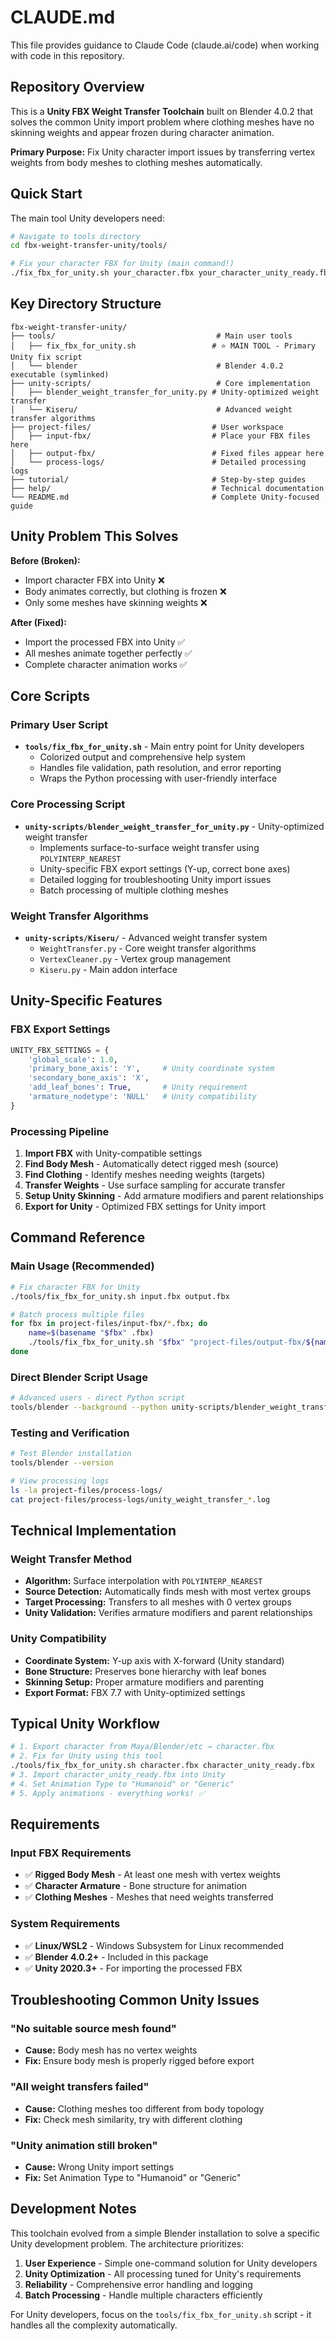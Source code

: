 # CLAUDE.md

This file provides guidance to Claude Code (claude.ai/code) when working with code in this repository.

## Repository Overview

This is a **Unity FBX Weight Transfer Toolchain** built on Blender 4.0.2 that solves the common Unity import problem where clothing meshes have no skinning weights and appear frozen during character animation.

**Primary Purpose:** Fix Unity character import issues by transferring vertex weights from body meshes to clothing meshes automatically.

## Quick Start

The main tool Unity developers need:

```bash
# Navigate to tools directory
cd fbx-weight-transfer-unity/tools/

# Fix your character FBX for Unity (main command!)
./fix_fbx_for_unity.sh your_character.fbx your_character_unity_ready.fbx
```

## Key Directory Structure

```
fbx-weight-transfer-unity/
├── tools/                                    # Main user tools
│   ├── fix_fbx_for_unity.sh                 # ⭐ MAIN TOOL - Primary Unity fix script
│   └── blender                               # Blender 4.0.2 executable (symlinked)
├── unity-scripts/                            # Core implementation
│   ├── blender_weight_transfer_for_unity.py # Unity-optimized weight transfer
│   └── Kiseru/                               # Advanced weight transfer algorithms
├── project-files/                           # User workspace
│   ├── input-fbx/                           # Place your FBX files here
│   ├── output-fbx/                          # Fixed files appear here
│   └── process-logs/                        # Detailed processing logs
├── tutorial/                                # Step-by-step guides
├── help/                                    # Technical documentation
└── README.md                                # Complete Unity-focused guide
```

## Unity Problem This Solves

**Before (Broken):**
- Import character FBX into Unity ❌
- Body animates correctly, but clothing is frozen ❌  
- Only some meshes have skinning weights ❌

**After (Fixed):**
- Import the processed FBX into Unity ✅
- All meshes animate together perfectly ✅
- Complete character animation works ✅

## Core Scripts

### Primary User Script
- **`tools/fix_fbx_for_unity.sh`** - Main entry point for Unity developers
  - Colorized output and comprehensive help system
  - Handles file validation, path resolution, and error reporting
  - Wraps the Python processing with user-friendly interface

### Core Processing Script  
- **`unity-scripts/blender_weight_transfer_for_unity.py`** - Unity-optimized weight transfer
  - Implements surface-to-surface weight transfer using `POLYINTERP_NEAREST`
  - Unity-specific FBX export settings (Y-up, correct bone axes)
  - Detailed logging for troubleshooting Unity import issues
  - Batch processing of multiple clothing meshes

### Weight Transfer Algorithms
- **`unity-scripts/Kiseru/`** - Advanced weight transfer system
  - `WeightTransfer.py` - Core weight transfer algorithms
  - `VertexCleaner.py` - Vertex group management
  - `Kiseru.py` - Main addon interface

## Unity-Specific Features

### FBX Export Settings
```python
UNITY_FBX_SETTINGS = {
    'global_scale': 1.0,
    'primary_bone_axis': 'Y',     # Unity coordinate system
    'secondary_bone_axis': 'X',
    'add_leaf_bones': True,       # Unity requirement
    'armature_nodetype': 'NULL'   # Unity compatibility
}
```

### Processing Pipeline
1. **Import FBX** with Unity-compatible settings
2. **Find Body Mesh** - Automatically detect rigged mesh (source)
3. **Find Clothing** - Identify meshes needing weights (targets)  
4. **Transfer Weights** - Use surface sampling for accurate transfer
5. **Setup Unity Skinning** - Add armature modifiers and parent relationships
6. **Export for Unity** - Optimized FBX settings for Unity import

## Command Reference

### Main Usage (Recommended)
```bash
# Fix character FBX for Unity
./tools/fix_fbx_for_unity.sh input.fbx output.fbx

# Batch process multiple files
for fbx in project-files/input-fbx/*.fbx; do
    name=$(basename "$fbx" .fbx)
    ./tools/fix_fbx_for_unity.sh "$fbx" "project-files/output-fbx/${name}_unity_ready.fbx"
done
```

### Direct Blender Script Usage
```bash
# Advanced users - direct Python script
tools/blender --background --python unity-scripts/blender_weight_transfer_for_unity.py -- input.fbx output.fbx
```

### Testing and Verification
```bash
# Test Blender installation
tools/blender --version

# View processing logs
ls -la project-files/process-logs/
cat project-files/process-logs/unity_weight_transfer_*.log
```

## Technical Implementation

### Weight Transfer Method
- **Algorithm:** Surface interpolation with `POLYINTERP_NEAREST` 
- **Source Detection:** Automatically finds mesh with most vertex groups
- **Target Processing:** Transfers to all meshes with 0 vertex groups
- **Unity Validation:** Verifies armature modifiers and parent relationships

### Unity Compatibility
- **Coordinate System:** Y-up axis with X-forward (Unity standard)
- **Bone Structure:** Preserves bone hierarchy with leaf bones
- **Skinning Setup:** Proper armature modifiers and parenting
- **Export Format:** FBX 7.7 with Unity-optimized settings

## Typical Unity Workflow

```bash
# 1. Export character from Maya/Blender/etc → character.fbx
# 2. Fix for Unity using this tool
./tools/fix_fbx_for_unity.sh character.fbx character_unity_ready.fbx
# 3. Import character_unity_ready.fbx into Unity  
# 4. Set Animation Type to "Humanoid" or "Generic"
# 5. Apply animations - everything works! ✅
```

## Requirements

### Input FBX Requirements
- ✅ **Rigged Body Mesh** - At least one mesh with vertex weights 
- ✅ **Character Armature** - Bone structure for animation
- ✅ **Clothing Meshes** - Meshes that need weights transferred

### System Requirements  
- ✅ **Linux/WSL2** - Windows Subsystem for Linux recommended
- ✅ **Blender 4.0.2+** - Included in this package
- ✅ **Unity 2020.3+** - For importing the processed FBX

## Troubleshooting Common Unity Issues

### "No suitable source mesh found"
- **Cause:** Body mesh has no vertex weights
- **Fix:** Ensure body mesh is properly rigged before export

### "All weight transfers failed"  
- **Cause:** Clothing meshes too different from body topology
- **Fix:** Check mesh similarity, try with different clothing

### "Unity animation still broken"
- **Cause:** Wrong Unity import settings
- **Fix:** Set Animation Type to "Humanoid" or "Generic"

## Development Notes

This toolchain evolved from a simple Blender installation to solve a specific Unity development problem. The architecture prioritizes:

1. **User Experience** - Simple one-command solution for Unity developers
2. **Unity Optimization** - All processing tuned for Unity's requirements  
3. **Reliability** - Comprehensive error handling and logging
4. **Batch Processing** - Handle multiple characters efficiently

For Unity developers, focus on the `tools/fix_fbx_for_unity.sh` script - it handles all the complexity automatically.